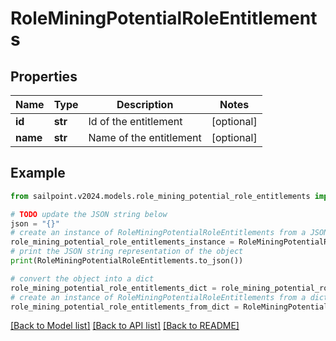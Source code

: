 # RoleMiningPotentialRoleEntitlements


## Properties

Name | Type | Description | Notes
------------ | ------------- | ------------- | -------------
**id** | **str** | Id of the entitlement | [optional] 
**name** | **str** | Name of the entitlement | [optional] 

## Example

```python
from sailpoint.v2024.models.role_mining_potential_role_entitlements import RoleMiningPotentialRoleEntitlements

# TODO update the JSON string below
json = "{}"
# create an instance of RoleMiningPotentialRoleEntitlements from a JSON string
role_mining_potential_role_entitlements_instance = RoleMiningPotentialRoleEntitlements.from_json(json)
# print the JSON string representation of the object
print(RoleMiningPotentialRoleEntitlements.to_json())

# convert the object into a dict
role_mining_potential_role_entitlements_dict = role_mining_potential_role_entitlements_instance.to_dict()
# create an instance of RoleMiningPotentialRoleEntitlements from a dict
role_mining_potential_role_entitlements_from_dict = RoleMiningPotentialRoleEntitlements.from_dict(role_mining_potential_role_entitlements_dict)
```
[[Back to Model list]](../README.md#documentation-for-models) [[Back to API list]](../README.md#documentation-for-api-endpoints) [[Back to README]](../README.md)


